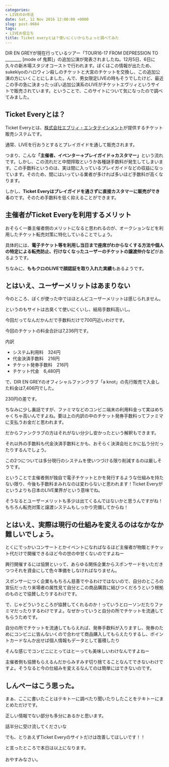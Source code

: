 ```yaml
---
categories:
- LIVEのお作法
date: Sat, 12 Nov 2016 12:00:00 +0000
slug: post-9684
tags:
- LIVEお役立ち
title: Ticket everyとは？使いにくいからちょっと調べてみた
---
```


DIR EN GREYが現在行っているツアー「TOUR16-17 FROM DEPRESSION TO ________ [mode of 鬼葬]」の追加公演が発表されましたね。12月5日、6日に久々の新木場スタジオコーストで行われます。ぼくはこの情報が出たため、sukekiyoのハロウィン殺しのチケットと大宮のチケットを交換し、この追加公演の方にいくことにしました。んで、男女限定LIVEの時もそうでしたけど、最近この手の急に決まったっぽい追加公演系のLIVEがチケットエヴリィというサイトで販売されています。ということで、このサイトについて気になったので調べてみました。<!--more-->

<h2>Ticket Everyとは？</h2>
Ticket Everyとは、<a href="https://www.every-ent.co.jp/company.html">株式会社エブリィ・エンタテインメント</a>が提供するチケット販売システムです。

通常、LIVEを行おうとするとプレイガイドを通して販売されます。

つまり、こんな<strong>「主催者、イベンター→プレイガイド→カスタマー」</strong>という流れです。しかし、この流れだと中間搾取というか各種謎手数料が発生してしまいます。この手数料というのは、実は間に入っているプレイガイドなどの収益になっています。そのため、間にはいっている業者が多ければ多いほど手数料が高くなります。

しかし、<strong>Ticket Everyはプレイガイドを通さずに直接カスタマーに販売ができる</strong>のです。そのため手数料を低く抑えることができます。

<h2>主催者がTicket Everyを利用するメリット</h2>

おそらく一番主催者側のメリットになると思われるのが、オークションなどを利用したチケット転売対策に特化していることでしょう。

具体的には、<strong>電子チケット等を利用し当日まで座席がわからなくする方法や個人の特定による転売防止、行けなくなったユーザーのチケットの譲渡仲介など</strong>があるようです。

ちなみに、<strong>ももクロのLIVEで顔認証を取り入れた実績</strong>もあるようです。


<h2>とはいえ、ユーザーメリットはあまりない</h2>

今のところ、ぼくが使った中ではほとんどユーザーメリットは感じられません。

というのもサイトは古臭くて使いにくいし、結局手数料高いし。

今回だってなんだかんだで手数料だけで700円近いわけです。

今回のチケットの料金合計は7,236円です。

内訳

<ul>
	<li>システム利用料　324円</li>
	<li>代金決済手数料　216円</li>
	<li>チケット発券手数料　216円</li>
	<li>チケット代金　6,480円</li>
</ul>

で、DIR EN GREYのオフィシャルファンクラブ「a knot」の先行販売で入金した料金は7,406円でした。

230円の差です。

ちなみに少し裏話ですが、ファミマなどのコンビニ端末の利用料金って実はめちゃくちゃ高いんですよね。要は上の内訳の中のチケット発券手数料ってファミマに支払うお金だと思われます。

だからファンクラブの方はそれがない分少し安かったという解釈もできます。

それ以外の手数料も代金決済手数料とかも、おそらく決済会社とかに払う分だったりするんでしょう。

この2つについては多分現行のシステムを使いつづける限り削減するのは厳しそうです。

ということで主催者側が独自で電子チケットとかを発行するような仕組みを持たない限り、今後も手数料まみれなのは変わらないと思われます！Ticket Everyがというよりも日本のLIVE業界がという意味でね。

そうなるとユーザーメリットも多少は出てくるんではないかと思うんですがね！もちろん転売対策と譲渡システムもしっかり完備してからね！


<h2>とはいえ、実際は現行の仕組みを変えるのはなかなか難しいでしょう。</h2>

とくにでっかいコンサートとかイベントになればなるほど主催者が物販とチケット代だけで開催できるほど今の世の中甘くないのですよねー

興行開催するには協賛といって、あらゆる関係企業からスポンサードをいただきつつそれを資金にして色々準備をしなければなりません。

スポンサーにつく企業ももちろん慈善でやるわけではないので、自分のところの宣伝だったり来場者の属性見て自分とこの商品購買に結びつくだろうという根拠のものとで協賛したりするわけです。

で、じゃどういうところが協賛してくれるのか！っていうとローソンだたりファミマだったりするわけですよ。なぜかっていうと自分の所でチケットを流通してもらうためです。

自分の所でチケットを流通してもらえれば、発券手数料が入りますし、発券のためにコンビニに皆んないくので合わせて商品購入してもらえたりするし、ポイントカードなんか出せば個人情報もデータとして蓄積したり

そんな感じでコンビニにとってはとーっても美味しいわけなんですよねー

主催者側も協賛もらえるんだからみすみす切り捨てることなんてできないわけですよ。そうなると今の仕組みを変えるなんてのは簡単にはできないのです。



<h2>しんぺーはこう思った。</h2>

まぁ、ここに書いたことはテキトーに調べたり聞いたりしたことをテキトーにまとめただけです。

正しい情報でない部分も多分にあるかと思います。

話半分に受け流してくださいな

でも、とりあえずTicket Everyのサイトだけは改善してほしいです！！

と言ったところで本日は以上になります。<br><br>おやすみなさい。